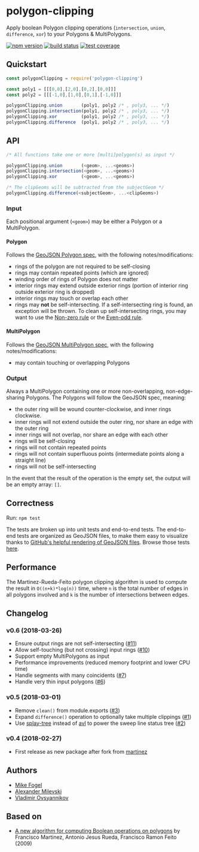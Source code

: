 # polygon-clipping

Apply boolean Polygon clipping operations (`intersection`, `union`, `difference`, `xor`) to your Polygons & MultiPolygons.

[![npm version](https://img.shields.io/npm/v/polygon-clipping.svg)](https://www.npmjs.com/package/polygon-clipping)
[![build status](https://img.shields.io/travis/mfogel/polygon-clipping/master.svg)](https://travis-ci.org/mfogel/polygon-clipping)
[![test coverage](https://img.shields.io/coveralls/mfogel/polygon-clipping/master.svg)](https://coveralls.io/r/mfogel/polygon-clipping)


## Quickstart

```javascript
const polygonClipping = require('polygon-clipping')

const poly1 = [[[0,0],[2,0],[0,2],[0,0]]]
const poly2 = [[[-1,0],[1,0],[0,1],[-1,0]]]

polygonClipping.union       (poly1, poly2 /* , poly3, ... */)
polygonClipping.intersection(poly1, poly2 /* , poly3, ... */)
polygonClipping.xor         (poly1, poly2 /* , poly3, ... */)
polygonClipping.difference  (poly1, poly2 /* , poly3, ... */)
```

## API

```javascript
/* All functions take one or more [multi]polygon(s) as input */

polygonClipping.union       (<geom>, ...<geoms>)
polygonClipping.intersection(<geom>, ...<geoms>)
polygonClipping.xor         (<geom>, ...<geoms>)

/* The clipGeoms will be subtracted from the subjectGeom */
polygonClipping.difference(<subjectGeom>, ...<clipGeoms>)
```

### Input

Each positional argument (`<geom>`) may be either a Polygon or a MultiPolygon.

#### Polygon

Follows the [GeoJSON Polygon spec](https://tools.ietf.org/html/rfc7946#section-3.1.6), with the following notes/modifications:
* rings of the polygon are not required to be self-closing
* rings may contain repeated points (which are ignored)
* winding order of rings of Polygon does not matter
* interior rings may extend outside exterior rings (portion of interior ring outside exterior ring is dropped)
* interior rings may touch or overlap each other
* rings may **not** be self-intersecting. If a self-intersecting ring is found, an exception will be thrown. To clean up self-intersecting rings, you may want to use the [Non-zero rule](https://en.wikipedia.org/wiki/Nonzero-rule) or the [Even-odd rule](https://en.wikipedia.org/wiki/Even%E2%80%93odd_rule).

#### MultiPolygon

Follows the [GeoJSON MultiPolygon spec](https://tools.ietf.org/html/rfc7946#section-3.1.7), with the following notes/modifications:
* may contain touching or overlapping Polygons

### Output

Always a MultiPolygon containing one or more non-overlapping, non-edge-sharing Polygons. The Polygons will follow the GeoJSON spec, meaning:
* the outer ring will be wound counter-clockwise, and inner rings clockwise.
* inner rings will not extend outside the outer ring, nor share an edge with the outer ring
* inner rings will not overlap, nor share an edge with each other
* rings will be self-closing
* rings will not contain repeated points
* rings will not contain superfluous points (intermediate points along a straight line)
* rings will not be self-intersecting

In the event that the result of the operation is the empty set, the output will be an empty array: `[]`.

## Correctness

Run: `npm test`

The tests are broken up into unit tests and end-to-end tests. The end-to-end tests are organized as GeoJSON files, to make them easy to visualize thanks to [GitHub's helpful rendering of GeoJSON files](https://help.github.com/articles/mapping-geojson-files-on-github/). Browse those tests [here](test/end-to-end).

## Performance

The Martinez-Rueda-Feito polygon clipping algorithm is used to compute the result in `O((n+k)*log(n))` time, where `n` is the total number of edges in all polygons involved and `k` is the number of intersections between edges.

## Changelog

### v0.6 (2018-03-26)

 * Ensure output rings are not self-intersecting ([#11](https://github.com/mfogel/polygon-clipping/issues/11))
 * Allow self-touching (but not crossing) input rings ([#10](https://github.com/mfogel/polygon-clipping/issues/10))
 * Support empty MultiPolygons as input
 * Performance improvements (reduced memory footprint and lower CPU time)
 * Handle segments with many coincidents ([#7](https://github.com/mfogel/polygon-clipping/issues/7))
 * Handle very thin input polygons ([#6](https://github.com/mfogel/polygon-clipping/issues/6))

### v0.5 (2018-03-01)

 * Remove `clean()` from module.exports ([#3](https://github.com/mfogel/polygon-clipping/issues/3))
 * Expand `difference()` operation to optionally take multiple clippings ([#1](https://github.com/mfogel/polygon-clipping/issues/1))
 * Use [splay-tree](https://github.com/w8r/splay-tree) instead of [avl](https://github.com/w8r/avl) to power the sweep line status tree ([#2](https://github.com/mfogel/polygon-clipping/issues/2))

### v0.4 (2018-02-27)

 * First release as new package after fork from [martinez](https://github.com/w8r/martinez)

## Authors

* [Mike Fogel](https://github.com/mfogel)
* [Alexander Milevski](https://github.com/w8r)
* [Vladimir Ovsyannikov](https://github.com/sh1ng)

## Based on

* [A new algorithm for computing Boolean operations on polygons](paper.pdf) by Francisco Martinez, Antonio Jesus Rueda, Francisco Ramon Feito (2009)
